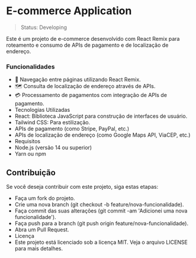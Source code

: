 # E-commerce Application

> Status: Developing

Este é um projeto de e-commerce desenvolvido com React Remix para roteamento e consumo de APIs de pagamento e de localização de endereço.

### Funcionalidades

+ 🚀 Navegação entre páginas utilizando React Remix.
+ 🗺️ Consulta de localização de endereço através de APIs.
+ 💳 Processamento de pagamentos com integração de APIs de pagamento.
+ Tecnologias Utilizadas
+ React: Biblioteca JavaScript para construção de interfaces de usuário.
+ Tailwind CSS: Para estilização.
+ APIs de pagamento (como Stripe, PayPal, etc.)
+ APIs de localização de endereço (como Google Maps API, ViaCEP, etc.)
+ Requisitos
+ Node.js (versão 14 ou superior)
+ Yarn ou npm

## Contribuição
Se você deseja contribuir com este projeto, siga estas etapas:

+ Faça um fork do projeto.
+ Crie uma nova branch (git checkout -b feature/nova-funcionalidade).
+ Faça commit das suas alterações (git commit -am 'Adicionei uma nova funcionalidade').
+ Faça push para a branch (git push origin feature/nova-funcionalidade).
+ Abra um Pull Request.
+ Licença
+ Este projeto está licenciado sob a licença MIT. Veja o arquivo LICENSE para mais detalhes.
